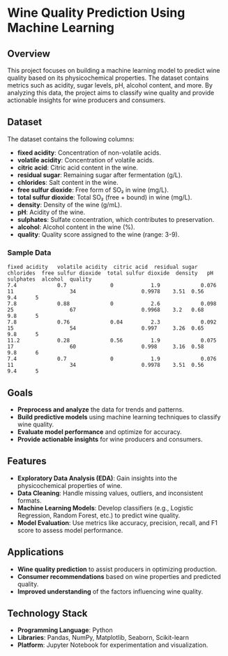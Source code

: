 # Wine Quality Prediction Using Machine Learning

## Overview
This project focuses on building a machine learning model to predict wine quality based on its physicochemical properties. The dataset contains metrics such as acidity, sugar levels, pH, alcohol content, and more. By analyzing this data, the project aims to classify wine quality and provide actionable insights for wine producers and consumers.

## Dataset
The dataset contains the following columns:
- **fixed acidity**: Concentration of non-volatile acids.
- **volatile acidity**: Concentration of volatile acids.
- **citric acid**: Citric acid content in the wine.
- **residual sugar**: Remaining sugar after fermentation (g/L).
- **chlorides**: Salt content in the wine.
- **free sulfur dioxide**: Free form of SO₂ in wine (mg/L).
- **total sulfur dioxide**: Total SO₂ (free + bound) in wine (mg/L).
- **density**: Density of the wine (g/mL).
- **pH**: Acidity of the wine.
- **sulphates**: Sulfate concentration, which contributes to preservation.
- **alcohol**: Alcohol content in the wine (%).
- **quality**: Quality score assigned to the wine (range: 3-9).

### Sample Data
```plaintext
fixed acidity   volatile acidity  citric acid  residual sugar  chlorides  free sulfur dioxide  total sulfur dioxide  density   pH    sulphates  alcohol  quality
7.4             0.7              0            1.9             0.076      11                  34                     0.9978    3.51  0.56       9.4      5
7.8             0.88             0            2.6             0.098      25                  67                     0.9968    3.2   0.68       9.8      5
7.8             0.76             0.04         2.3             0.092      15                  54                     0.997     3.26  0.65       9.8      5
11.2            0.28             0.56         1.9             0.075      17                  60                     0.998     3.16  0.58       9.8      6
7.4             0.7              0            1.9             0.076      11                  34                     0.9978    3.51  0.56       9.4      5
```
## Goals
- **Preprocess and analyze** the data for trends and patterns.
- **Build predictive models** using machine learning techniques to classify wine quality.
- **Evaluate model performance** and optimize for accuracy.
- **Provide actionable insights** for wine producers and consumers.

## Features
- **Exploratory Data Analysis (EDA)**: Gain insights into the physicochemical properties of wine.
- **Data Cleaning**: Handle missing values, outliers, and inconsistent formats.
- **Machine Learning Models**: Develop classifiers (e.g., Logistic Regression, Random Forest, etc.) to predict wine quality.
- **Model Evaluation**: Use metrics like accuracy, precision, recall, and F1 score to assess model performance.

## Applications
- **Wine quality prediction** to assist producers in optimizing production.
- **Consumer recommendations** based on wine properties and predicted quality.
- **Improved understanding** of the factors influencing wine quality.

## Technology Stack
- **Programming Language**: Python
- **Libraries**: Pandas, NumPy, Matplotlib, Seaborn, Scikit-learn
- **Platform**: Jupyter Notebook for experimentation and visualization.


